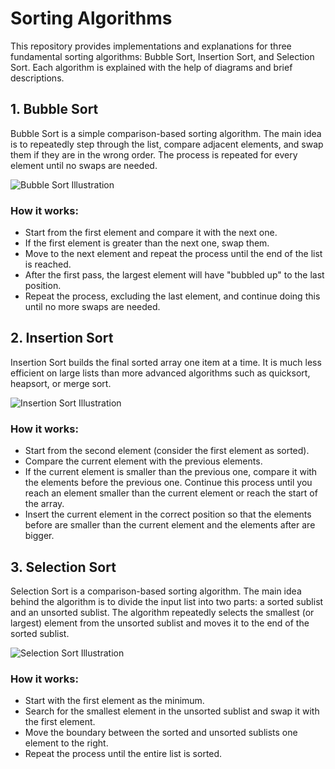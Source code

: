 # Sorting Algorithms

This repository provides implementations and explanations for three fundamental sorting algorithms: Bubble Sort, Insertion Sort, and Selection Sort. Each algorithm is explained with the help of diagrams and brief descriptions.

## 1. Bubble Sort

Bubble Sort is a simple comparison-based sorting algorithm. The main idea is to repeatedly step through the list, compare adjacent elements, and swap them if they are in the wrong order. The process is repeated for every element until no swaps are needed.

![Bubble Sort Illustration]([link_to_your_bubble_sort_image](https://www.simplilearn.com/ice9/free_resources_article_thumb/Bubble-Sort-Algorithm-Soni/working-of-bubble-sort-algorithm1png.png))

### How it works:
- Start from the first element and compare it with the next one.
- If the first element is greater than the next one, swap them.
- Move to the next element and repeat the process until the end of the list is reached.
- After the first pass, the largest element will have "bubbled up" to the last position.
- Repeat the process, excluding the last element, and continue doing this until no more swaps are needed.

## 2. Insertion Sort

Insertion Sort builds the final sorted array one item at a time. It is much less efficient on large lists than more advanced algorithms such as quicksort, heapsort, or merge sort.

![Insertion Sort Illustration](link_to_your_insertion_sort_image)

### How it works:
- Start from the second element (consider the first element as sorted).
- Compare the current element with the previous elements.
- If the current element is smaller than the previous one, compare it with the elements before the previous one. Continue this process until you reach an element smaller than the current element or reach the start of the array.
- Insert the current element in the correct position so that the elements before are smaller than the current element and the elements after are bigger.

## 3. Selection Sort

Selection Sort is a comparison-based sorting algorithm. The main idea behind the algorithm is to divide the input list into two parts: a sorted sublist and an unsorted sublist. The algorithm repeatedly selects the smallest (or largest) element from the unsorted sublist and moves it to the end of the sorted sublist.

![Selection Sort Illustration](link_to_your_selection_sort_image)

### How it works:
- Start with the first element as the minimum.
- Search for the smallest element in the unsorted sublist and swap it with the first element.
- Move the boundary between the sorted and unsorted sublists one element to the right.
- Repeat the process until the entire list is sorted.
